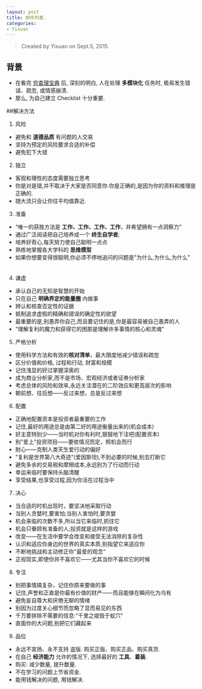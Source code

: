 ```yaml
---
layout: post
title: 邮件列表.
categories:
- Yixuan
---
```


> Created by Yixuan on Sept.5, 2015


## 背景
* 在看完 [穷查理宝典](http://book.douban.com/subject/10485011/) 后, 深刻的明白, 人在处理 **多模块化** 任务时, 极易发生错误、疏忽, 或情感崩溃.
* 那么, 为自己建立 Checklist 十分重要.

##解决方法

1. 风险
 * 避免和 **道德品质** 有问题的人交易
 * 坚持为预定的风险要求合适的补偿
 * 避免犯下大错
　　
2. 独立
 * 客观和理性的态度需要独立思考
 * 你是对是错,并不取决于大家是否同意你.你是正确的,是因为你的资料和推理是正确的.
 * 随大流只会让你往平均值靠近.
　　
3. 准备
 * “唯一的获胜方法是 **工作、工作、工作、工作**，并希望拥有一点洞察力”
 * 通过广泛阅读把自己培养成一个 **终生自学者**;
 * 培养好奇心,每天努力使自己聪明一点点
 * 熟练地掌握各大学科的 **思维模型**
 * 如果你想要变得很聪明,你必须不停地追问的问题是"为什么,为什么,为什么"
　　
4. 谦虚
 * 承认自己的无知是智慧的开始
 * 只在自己 **明确界定的能量圈** 内做事
 * 辨认和核查否定性的证据
 * 抵制追求虚假的精确和错误的确定性的欲望
 * 最重要的是,别愚弄你自己,而且要记住的是,你是最容易被自己愚弄的人
 * "理解复利的魔力和获得它的困那是理解许多事情的核心和灵魂"
　　
5. 严格分析
 * 使用科学方法和有效的**核对清单**，最大限度地减少错误和疏忽
 * 区分价值和价格, 过程和行动, 财富和规模
 * 记住浅显的好过掌握深奥的
 * 成为商业分析家,而不是市场、宏观经济或者证券分析家
 * 考虑总体的风险和效率,永远关注潜在的二阶效应和更高层次的影响
 * 朝前想、往后想——反过来想，总是反过来想
　　
6. 配置
 * 正确地配置资本是投资者最重要的工作
 * 记住,最好的用途总是由第二好的用途衡量出来的(机会成本)
 * 好主意特别少——当时机对你有利时,狠狠地下注吧(配置资本)
 * 别"爱上"投资项目——要依情况而定，照机会而行
 * 耐心——克制人类天生爱行动的偏好
 * "复利是世界第八大奇迹"(爱因斯坦),不到必要的时候,别去打断它
 * 避免多余的交易税和摩擦成本,永远别为了行动而行动
 * 幸运来临时要保持头脑清醒
 * 享受结果,也享受过程,因为你活在过程当中
　　
7. 决心
 * 当合适的时机出现时，要坚决地采取行动
 * 当别人贪婪时,要害怕;当别人害怕时,要贪婪
 * 机会来临的次数不多,所以当它来临时,抓住它
 * 机会只眷顾有准备的人;投资就是这样的游戏
 * 改变——在生活中要学会改变和接受无法消除的复杂性
 * 认识和适应你身边的世界的真实本质,别指望它来适应你
 * 不断地挑战和主动修正你"最爱的观念"
 * 正视现实,即使你并不喜欢它——尤其当你不喜欢它的时候
　　
8. 专注
 * 别把事情搞复杂，记住你原来要做的事
 * 记住,声誉和正直是你最有价值的财产——而且能够在瞬间化为乌有
 * 避免妄自尊大和厌倦无聊的情绪
 * 别因为过度关心细节而忽略了显而易见的东西
 * 千万要排除不需要的信息:"千里之堤毁于蚁穴"
 * 直面你的大问题,别把它们藏起来

9. 品位
 * 永远不宣扬、永不支持 盗版. 购买正版、购买正品、购买真货.
 * 在自己 **经济能力** 允许的情况下, 选择最好的 **工具**、**着装**.
 * 购买: 减少数量, 提升数量.
 * 不在学习的问题上节省资金.
 * 能用钱解决的问题, 用钱解决.
